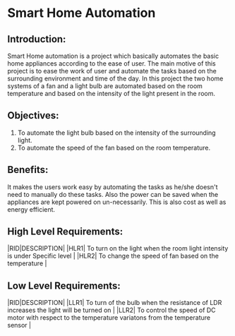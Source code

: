 # **Smart Home Automation**

## Introduction:   
Smart Home automation is a project which basically automates the basic home appliances according to the ease of user.
The main motive of this project is to ease the work of user and automate the tasks based on the surrounding environment
and time of the day.
In this project the two home systems of a fan and a light bulb are automated based on the room temperature and based on 
the intensity of the light present in the room.

## Objectives:
1. To automate the light bulb based on the intensity of the surrounding light.
2. To automate the speed of the fan based on the room temperature.

## Benefits:
It makes the users work easy by automating the tasks as he/she doesn't need to manually do these tasks.
Also the power can be saved when the appliances are kept powered on un-necessarily.
This is also cost as well as energy efficient.

## High Level Requirements:
|RID|DESCRIPTION|
|HLR1| To turn on the light when the room light intensity is under Specific level  |
|HLR2| To change the speed of fan based on the temperature |

## Low Level Requirements:
|RID|DESCRIPTION|
|LLR1| To turn of the bulb when the resistance of LDR increases the light will be turned on  |
|LLR2| To control the speed of DC motor with respect to the temperature variatons from the temperature sensor |


